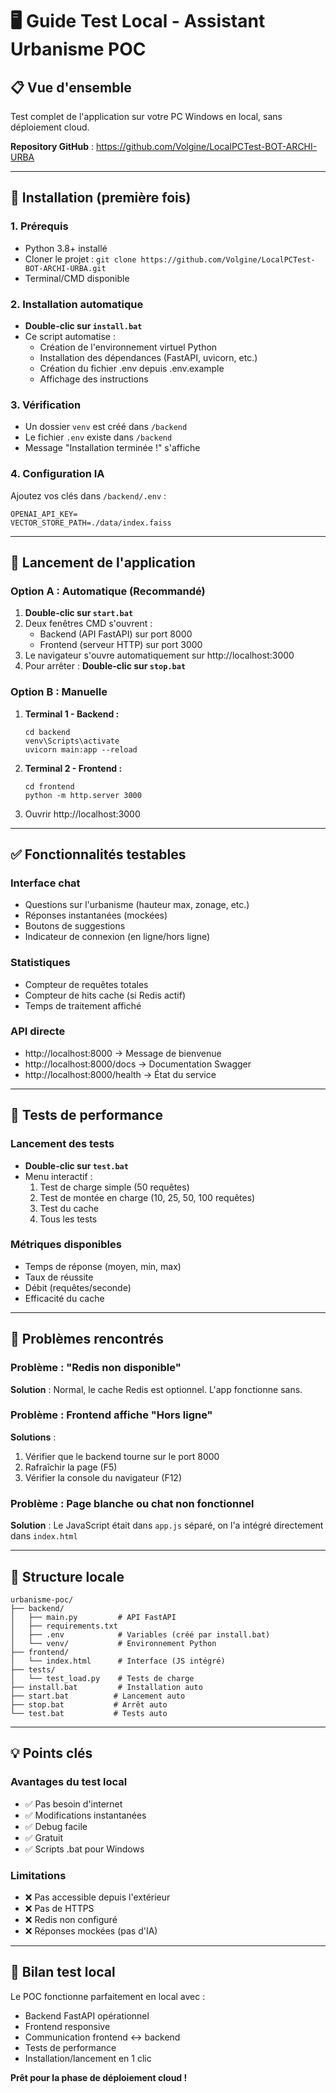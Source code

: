 # 🖥️ Guide Test Local - Assistant Urbanisme POC

## 📋 Vue d'ensemble
Test complet de l'application sur votre PC Windows en local, sans déploiement cloud.

**Repository GitHub** : https://github.com/Volgine/LocalPCTest-BOT-ARCHI-URBA

---

## 🚀 Installation (première fois)

### 1. **Prérequis**
- Python 3.8+ installé
- Cloner le projet : `git clone https://github.com/Volgine/LocalPCTest-BOT-ARCHI-URBA.git`
- Terminal/CMD disponible

### 2. **Installation automatique**
- **Double-clic sur `install.bat`**
- Ce script automatise :
  - Création de l'environnement virtuel Python
  - Installation des dépendances (FastAPI, uvicorn, etc.)
  - Création du fichier .env depuis .env.example
  - Affichage des instructions

### 3. **Vérification**
- Un dossier `venv` est créé dans `/backend`
- Le fichier `.env` existe dans `/backend`
- Message "Installation terminée !" s'affiche

### 4. **Configuration IA**
Ajoutez vos clés dans `/backend/.env` :

```env
OPENAI_API_KEY=
VECTOR_STORE_PATH=./data/index.faiss
```

---

## 🏃 Lancement de l'application

### Option A : Automatique (Recommandé)
1. **Double-clic sur `start.bat`**
2. Deux fenêtres CMD s'ouvrent :
   - Backend (API FastAPI) sur port 8000
   - Frontend (serveur HTTP) sur port 3000
3. Le navigateur s'ouvre automatiquement sur http://localhost:3000
4. Pour arrêter : **Double-clic sur `stop.bat`**

### Option B : Manuelle
1. **Terminal 1 - Backend :**
   ```
   cd backend
   venv\Scripts\activate
   uvicorn main:app --reload
   ```
2. **Terminal 2 - Frontend :**
   ```
   cd frontend
   python -m http.server 3000
   ```
3. Ouvrir http://localhost:3000

---

## ✅ Fonctionnalités testables

### Interface chat
- Questions sur l'urbanisme (hauteur max, zonage, etc.)
- Réponses instantanées (mockées)
- Boutons de suggestions
- Indicateur de connexion (en ligne/hors ligne)

### Statistiques
- Compteur de requêtes totales
- Compteur de hits cache (si Redis actif)
- Temps de traitement affiché

### API directe
- http://localhost:8000 → Message de bienvenue
- http://localhost:8000/docs → Documentation Swagger
- http://localhost:8000/health → État du service

---

## 🧪 Tests de performance

### Lancement des tests
- **Double-clic sur `test.bat`**
- Menu interactif :
  1. Test de charge simple (50 requêtes)
  2. Test de montée en charge (10, 25, 50, 100 requêtes)
  3. Test du cache
  4. Tous les tests

### Métriques disponibles
- Temps de réponse (moyen, min, max)
- Taux de réussite
- Débit (requêtes/seconde)
- Efficacité du cache

---

## 🔧 Problèmes rencontrés

### Problème : "Redis non disponible"
**Solution** : Normal, le cache Redis est optionnel. L'app fonctionne sans.

### Problème : Frontend affiche "Hors ligne"
**Solutions** :
1. Vérifier que le backend tourne sur le port 8000
2. Rafraîchir la page (F5)
3. Vérifier la console du navigateur (F12)

### Problème : Page blanche ou chat non fonctionnel
**Solution** : Le JavaScript était dans `app.js` séparé, on l'a intégré directement dans `index.html`

---

## 📁 Structure locale

```
urbanisme-poc/
├── backend/
│   ├── main.py         # API FastAPI
│   ├── requirements.txt
│   ├── .env            # Variables (créé par install.bat)
│   └── venv/           # Environnement Python
├── frontend/
│   └── index.html      # Interface (JS intégré)
├── tests/
│   └── test_load.py    # Tests de charge
├── install.bat         # Installation auto
├── start.bat          # Lancement auto
├── stop.bat           # Arrêt auto
└── test.bat           # Tests auto
```

---

## 💡 Points clés

### Avantages du test local
- ✅ Pas besoin d'internet
- ✅ Modifications instantanées
- ✅ Debug facile
- ✅ Gratuit
- ✅ Scripts .bat pour Windows

### Limitations
- ❌ Pas accessible depuis l'extérieur
- ❌ Pas de HTTPS
- ❌ Redis non configuré
- ❌ Réponses mockées (pas d'IA)

---

## 🎯 Bilan test local

Le POC fonctionne parfaitement en local avec :
- Backend FastAPI opérationnel
- Frontend responsive
- Communication frontend ↔ backend
- Tests de performance
- Installation/lancement en 1 clic

**Prêt pour la phase de déploiement cloud !**